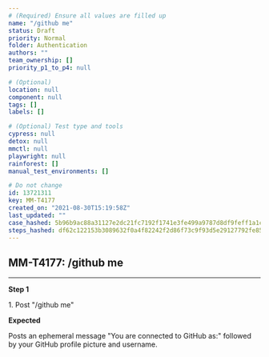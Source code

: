 ```yaml
---
# (Required) Ensure all values are filled up
name: "/github me"
status: Draft
priority: Normal
folder: Authentication
authors: ""
team_ownership: []
priority_p1_to_p4: null

# (Optional)
location: null
component: null
tags: []
labels: []

# (Optional) Test type and tools
cypress: null
detox: null
mmctl: null
playwright: null
rainforest: []
manual_test_environments: []

# Do not change
id: 13721311
key: MM-T4177
created_on: "2021-08-30T15:19:58Z"
last_updated: ""
case_hashed: 5b96b9ac88a31127e2dc21fc7192f1741e3fe499a9787d8df9feff1a1c1eda471e8323b0be20e74a68fcca862c90fc2d
steps_hashed: df62c122153b3089632f0a4f82242f2d86f73c9f93d5e29127792fe85914c6cb06cca1cafb6f3046c1f3b005393521bc
---
```


<!-- (Auto-generated) Based on frontmatter's "key" and "name" -->

## MM-T4177: /github me

---

**Step 1**

1\. Post "/github me"

**Expected**

Posts an ephemeral message "You are connected to GitHub as:" followed by your GitHub profile picture and username.
